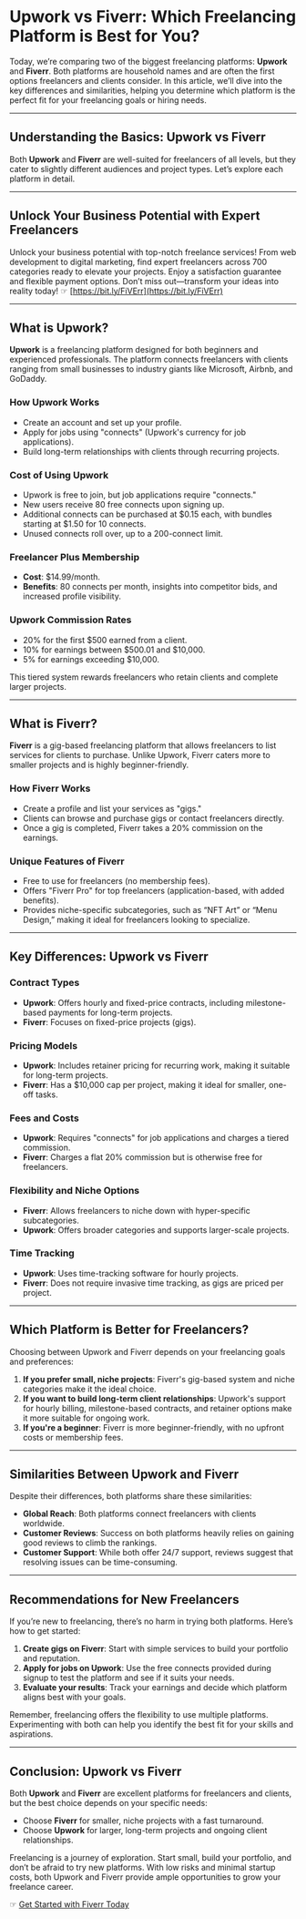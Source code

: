 # Upwork vs Fiverr: Which Freelancing Platform is Best for You?

Today, we’re comparing two of the biggest freelancing platforms: **Upwork** and **Fiverr**. Both platforms are household names and are often the first options freelancers and clients consider. In this article, we’ll dive into the key differences and similarities, helping you determine which platform is the perfect fit for your freelancing goals or hiring needs.

---

## Understanding the Basics: Upwork vs Fiverr

Both **Upwork** and **Fiverr** are well-suited for freelancers of all levels, but they cater to slightly different audiences and project types. Let’s explore each platform in detail.

---

## Unlock Your Business Potential with Expert Freelancers

Unlock your business potential with top-notch freelance services! From web development to digital marketing, find expert freelancers across 700 categories ready to elevate your projects. Enjoy a satisfaction guarantee and flexible payment options. Don’t miss out—transform your ideas into reality today! ☞ [https://bit.ly/FiVErr](https://bit.ly/FiVErr)

---

## What is Upwork?

**Upwork** is a freelancing platform designed for both beginners and experienced professionals. The platform connects freelancers with clients ranging from small businesses to industry giants like Microsoft, Airbnb, and GoDaddy.

### How Upwork Works
- Create an account and set up your profile.
- Apply for jobs using "connects" (Upwork's currency for job applications).
- Build long-term relationships with clients through recurring projects.

### Cost of Using Upwork
- Upwork is free to join, but job applications require "connects."
- New users receive 80 free connects upon signing up.
- Additional connects can be purchased at $0.15 each, with bundles starting at $1.50 for 10 connects.
- Unused connects roll over, up to a 200-connect limit.

### Freelancer Plus Membership
- **Cost**: $14.99/month.
- **Benefits**: 80 connects per month, insights into competitor bids, and increased profile visibility.

### Upwork Commission Rates
- 20% for the first $500 earned from a client.
- 10% for earnings between $500.01 and $10,000.
- 5% for earnings exceeding $10,000.

This tiered system rewards freelancers who retain clients and complete larger projects.

---

## What is Fiverr?

**Fiverr** is a gig-based freelancing platform that allows freelancers to list services for clients to purchase. Unlike Upwork, Fiverr caters more to smaller projects and is highly beginner-friendly.

### How Fiverr Works
- Create a profile and list your services as "gigs."
- Clients can browse and purchase gigs or contact freelancers directly.
- Once a gig is completed, Fiverr takes a 20% commission on the earnings.

### Unique Features of Fiverr
- Free to use for freelancers (no membership fees).
- Offers "Fiverr Pro" for top freelancers (application-based, with added benefits).
- Provides niche-specific subcategories, such as “NFT Art” or “Menu Design,” making it ideal for freelancers looking to specialize.

---

## Key Differences: Upwork vs Fiverr

### Contract Types
- **Upwork**: Offers hourly and fixed-price contracts, including milestone-based payments for long-term projects.
- **Fiverr**: Focuses on fixed-price projects (gigs).

### Pricing Models
- **Upwork**: Includes retainer pricing for recurring work, making it suitable for long-term projects.
- **Fiverr**: Has a $10,000 cap per project, making it ideal for smaller, one-off tasks.

### Fees and Costs
- **Upwork**: Requires "connects" for job applications and charges a tiered commission.
- **Fiverr**: Charges a flat 20% commission but is otherwise free for freelancers.

### Flexibility and Niche Options
- **Fiverr**: Allows freelancers to niche down with hyper-specific subcategories.
- **Upwork**: Offers broader categories and supports larger-scale projects.

### Time Tracking
- **Upwork**: Uses time-tracking software for hourly projects.
- **Fiverr**: Does not require invasive time tracking, as gigs are priced per project.

---

## Which Platform is Better for Freelancers?

Choosing between Upwork and Fiverr depends on your freelancing goals and preferences:

1. **If you prefer small, niche projects**: Fiverr's gig-based system and niche categories make it the ideal choice.
2. **If you want to build long-term client relationships**: Upwork's support for hourly billing, milestone-based contracts, and retainer options make it more suitable for ongoing work.
3. **If you're a beginner**: Fiverr is more beginner-friendly, with no upfront costs or membership fees.

---

## Similarities Between Upwork and Fiverr

Despite their differences, both platforms share these similarities:
- **Global Reach**: Both platforms connect freelancers with clients worldwide.
- **Customer Reviews**: Success on both platforms heavily relies on gaining good reviews to climb the rankings.
- **Customer Support**: While both offer 24/7 support, reviews suggest that resolving issues can be time-consuming.

---

## Recommendations for New Freelancers

If you’re new to freelancing, there’s no harm in trying both platforms. Here’s how to get started:
1. **Create gigs on Fiverr**: Start with simple services to build your portfolio and reputation.
2. **Apply for jobs on Upwork**: Use the free connects provided during signup to test the platform and see if it suits your needs.
3. **Evaluate your results**: Track your earnings and decide which platform aligns best with your goals.

Remember, freelancing offers the flexibility to use multiple platforms. Experimenting with both can help you identify the best fit for your skills and aspirations.

---

## Conclusion: Upwork vs Fiverr

Both **Upwork** and **Fiverr** are excellent platforms for freelancers and clients, but the best choice depends on your specific needs:
- Choose **Fiverr** for smaller, niche projects with a fast turnaround.
- Choose **Upwork** for larger, long-term projects and ongoing client relationships.

Freelancing is a journey of exploration. Start small, build your portfolio, and don’t be afraid to try new platforms. With low risks and minimal startup costs, both Upwork and Fiverr provide ample opportunities to grow your freelance career.

☞ [Get Started with Fiverr Today](https://bit.ly/FiVErr)

